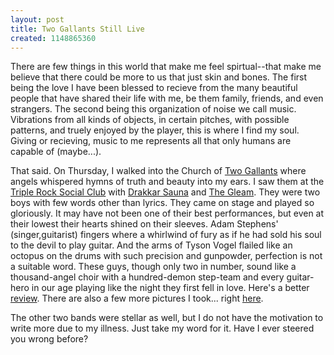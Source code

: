 ```yaml
---
layout: post
title: Two Gallants Still Live
created: 1148865360
---
```


There are few things in this world that make me feel spirtual--that make me believe that there could be more to us that just skin and bones. The first being the love I have been blessed to recieve from the many beautiful people that have shared their life with me, be them family, friends, and even strangers. The second being this organization of noise we call music. Vibrations from all kinds of objects, in certain pitches, with possible patterns, and truely enjoyed by the player, this is where I find my soul. Giving or recieving, music to me represents all that only humans are capable of (maybe...).

That said. On Thursday, I walked into the Church of [Two Gallants](http://www.twogallants.com/ "Two Gallants") where angels whispered hymns of truth and beauty into my ears. I saw them at the [Triple Rock Social Club](http://www.triplerocksocialclub.com/ "Triple Rock Social Club") with [Drakkar Sauna](http://drakkarsauna.com/ "Drakkar Sauna") and [The Gleam](http://www.thegleamusa.com/ "The Gleam"). They were two boys with few words other than lyrics. They came on stage and played so gloriously. It may have not been one of their best performances, but even at their lowest their hearts shined on their sleeves. Adam Stephens' (singer,guitarist) fingers where a whirlwind of fury as if he had sold his soul to the devil to play guitar. And the arms of Tyson Vogel flailed like an octopus on the drums with such precision and gunpowder, perfection is not a suitable word. These guys, though only two in number, sound like a thousand-angel choir with a hundred-demon step-team and every guitar-hero in our age playing like the night they first fell in love. Here's a better [review](http://www.nme.com/reviews/two-gallants/7854 "Two Gallants Review"). There are also a few more pictures I took... right [here](http://www.alanpalazzolo.com/gallery/v/2006/twogallants/ "Two Gallants Pictures").

The other two bands were stellar as well, but I do not have the motivation to write more due to my illness. Just take my word for it. Have I ever steered you wrong before?

